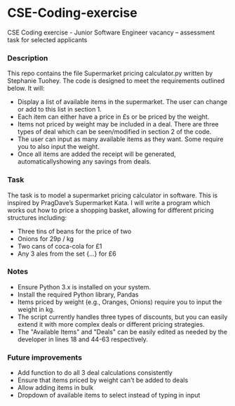 # CSE-Coding-exercise
CSE Coding exercise - Junior Software Engineer vacancy – assessment task for selected applicants

### Description
This repo contains the file Supermarket pricing calculator.py written by Stephanie Tuohey. The code is designed to meet the requirements outlined below. It will:
- Display a list of available items in the supermarket. The user can change or add to this list in section 1.
- Each item can either have a price in £s or be priced by the weight.
- Items not priced by weight may be included in a deal. There are three types of deal which can be seen/modified in section 2 of the code.
- The user can input as many available items as they want. Some require you to also input the weight.
- Once all items are added the receipt will be generated, automaticallyshowing any savings from deals.


### Task
The task is to model a supermarket pricing calculator in software. This is inspired by PragDave’s
Supermarket Kata.
I will write a program which works out how to price a shopping basket, allowing for
different pricing structures including:
- Three tins of beans for the price of two
- Onions for 29p / kg
- Two cans of coca-cola for £1
- Any 3 ales from the set {...} for £6

### Notes
- Ensure Python 3.x is installed on your system.
- Install the required Python library, Pandas
- Items priced by weight (e.g., Oranges, Onions) require you to input the weight in kg.
- The script currently handles three types of discounts, but you can easily extend it with more complex deals or different pricing strategies.
- The "Available Items" and "Deals" can be easily edited as needed by the developer in lines 18 and 44-63 respectively.

### Future improvements
- Add function to do all 3 deal calculations consistently
- Ensure that items priced by weight can't be added to deals
- Allow adding items in bulk
- Dropdown of available items to select instead of typing in input

